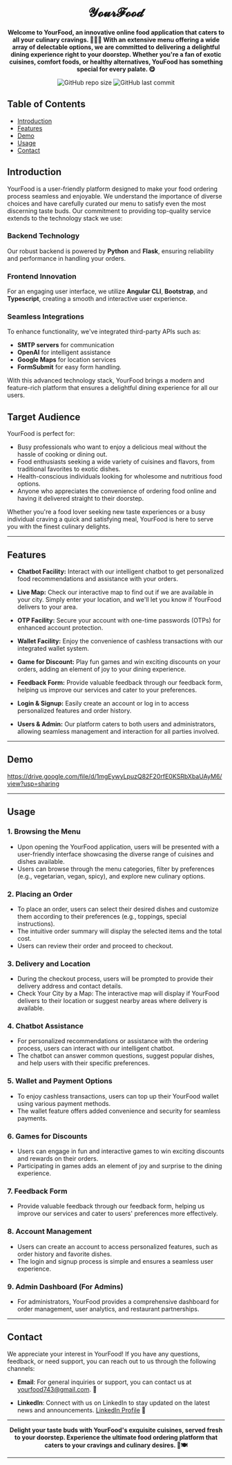 <h1 align="center">𝓨𝓸𝓾𝓻𝓕𝓸𝓸𝓭</h1>

<p align="center">
  <b>Welcome to YourFood, an innovative online food application that caters to all your culinary cravings. 🍔🍕🥗 With an extensive menu offering a wide array of delectable options, we are committed to delivering a delightful dining experience right to your doorstep. Whether you're a fan of exotic cuisines, comfort foods, or healthy alternatives, YouFood has something special for every palate. 😋</b>
</p>

<p align="center">
  <img alt="GitHub repo size" src="https://img.shields.io/github/repo-size/shalugupta5/YourFood_Frontend">
  <img alt="GitHub last commit" src="https://img.shields.io/github/last-commit/shalugupta5/YourFood_Frontend">
</p>

## Table of Contents
- [Introduction](#introduction)
- [Features](#features)
- [Demo](#demo)
- [Usage](#usage)
- [Contact](#contact)

## Introduction

YourFood is a user-friendly platform designed to make your food ordering process seamless and enjoyable. We understand the importance of diverse choices and have carefully curated our menu to satisfy even the most discerning taste buds. Our commitment to providing top-quality service extends to the technology stack we use:

### Backend Technology
Our robust backend is powered by **Python** and **Flask**, ensuring reliability and performance in handling your orders.

### Frontend Innovation
For an engaging user interface, we utilize **Angular CLI**, **Bootstrap**, and **Typescript**, creating a smooth and interactive user experience.

### Seamless Integrations
To enhance functionality, we've integrated third-party APIs such as:
- **SMTP servers** for communication
- **OpenAI** for intelligent assistance
- **Google Maps** for location services
- **FormSubmit** for easy form handling.

With this advanced technology stack, YourFood brings a modern and feature-rich platform that ensures a delightful dining experience for all our users.

## Target Audience
YourFood is perfect for:
- Busy professionals who want to enjoy a delicious meal without the hassle of cooking or dining out.
- Food enthusiasts seeking a wide variety of cuisines and flavors, from traditional favorites to exotic dishes.
- Health-conscious individuals looking for wholesome and nutritious food options.
- Anyone who appreciates the convenience of ordering food online and having it delivered straight to their doorstep.

Whether you're a food lover seeking new taste experiences or a busy individual craving a quick and satisfying meal, YourFood is here to serve you with the finest culinary delights.

---


## Features

- **Chatbot Facility:** Interact with our intelligent chatbot to get personalized food recommendations and assistance with your orders.

- **Live Map:** Check our interactive map to find out if we are available in your city. Simply enter your location, and we'll let you know if YourFood delivers to your area.

- **OTP Facility:** Secure your account with one-time passwords (OTPs) for enhanced account protection.

- **Wallet Facility:** Enjoy the convenience of cashless transactions with our integrated wallet system.

- **Game for Discount:** Play fun games and win exciting discounts on your orders, adding an element of joy to your dining experience.

- **Feedback Form:** Provide valuable feedback through our feedback form, helping us improve our services and cater to your preferences.

- **Login & Signup:** Easily create an account or log in to access personalized features and order history.

- **Users & Admin:** Our platform caters to both users and administrators, allowing seamless management and interaction for all parties involved.

---

## Demo

https://drive.google.com/file/d/1mgEywyLpuzQ82F20rfE0KSRbXbaUAyM6/view?usp=sharing

---

## Usage

### 1. Browsing the Menu
- Upon opening the YourFood application, users will be presented with a user-friendly interface showcasing the diverse range of cuisines and dishes available.
- Users can browse through the menu categories, filter by preferences (e.g., vegetarian, vegan, spicy), and explore new culinary options.

### 2. Placing an Order
- To place an order, users can select their desired dishes and customize them according to their preferences (e.g., toppings, special instructions).
- The intuitive order summary will display the selected items and the total cost.
- Users can review their order and proceed to checkout.

### 3. Delivery and Location
- During the checkout process, users will be prompted to provide their delivery address and contact details.
- Check Your City by a Map: The interactive map will display if YourFood delivers to their location or suggest nearby areas where delivery is available.

### 4. Chatbot Assistance
- For personalized recommendations or assistance with the ordering process, users can interact with our intelligent chatbot.
- The chatbot can answer common questions, suggest popular dishes, and help users with their specific preferences.

### 5. Wallet and Payment Options
- To enjoy cashless transactions, users can top up their YourFood wallet using various payment methods.
- The wallet feature offers added convenience and security for seamless payments.

### 6. Games for Discounts
- Users can engage in fun and interactive games to win exciting discounts and rewards on their orders.
- Participating in games adds an element of joy and surprise to the dining experience.

### 7. Feedback Form
- Provide valuable feedback through our feedback form, helping us improve our services and cater to users' preferences more effectively.

### 8. Account Management
- Users can create an account to access personalized features, such as order history and favorite dishes.
- The login and signup process is simple and ensures a seamless user experience.

### 9. Admin Dashboard (For Admins)
- For administrators, YourFood provides a comprehensive dashboard for order management, user analytics, and restaurant partnerships.

---

## Contact

We appreciate your interest in YourFood! If you have any questions, feedback, or need support, you can reach out to us through the following channels:

- **Email**: For general inquiries or support, you can contact us at yourfood743@gmail.com. 📧

- **LinkedIn**: Connect with us on LinkedIn to stay updated on the latest news and announcements. [LinkedIn Profile](https://www.linkedin.com/in/km-shalu-gupta-110207247/) 🔗

---

<p align="center">
  <b>Delight your taste buds with YourFood's exquisite cuisines, served fresh to your doorstep. Experience the ultimate food ordering platform that caters to your cravings and culinary desires. 🚀🍽️</b>
</p>

---

